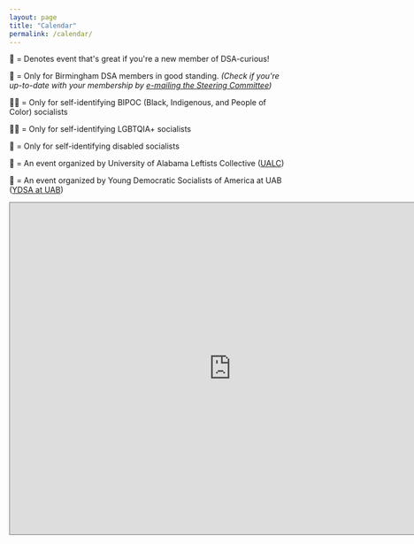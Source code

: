 ```yaml
---
layout: page
title: "Calendar"
permalink: /calendar/
---
```


<p>🍞 = Denotes event that's great if you're a new member of DSA-curious!
<p>🌹 = Only for Birmingham DSA members in good standing. <i>(Check if you're up-to-date with your membership by <a href="mailto:steering@bhamdsa.org?subject=Membership Check">e-mailing the Steering Committee</a>)</i>
<p>✊🏿 = Only for self-identifying BIPOC (Black, Indigenous, and People of Color) socialists
<p>🏳️‍🌈 = Only for self-identifying LGBTQIA+ socialists
<p>🩶 = Only for self-identifying disabled socialists
<p>🐘 = An event organized by University of Alabama Leftists Collective (<a href="(https://www.instagram.com/ualeftists/?hl=en">UALC</a>)
<p>🐲 = An event organized by Young Democratic Socialists of America at UAB (<a href="https://www.instagram.com/ydsauab/?hl=en">YDSA at UAB</a>)
<p><iframe src="https://calendar.google.com/calendar/embed?height=600&wkst=1&bgcolor=%23ffffff&ctz=America%2FChicago&mode=AGENDA&showNav=1&showTitle=1&title=Birmingham%20DSA%20Events%20Calendar&src=Z3ZncjcxMjR2aWVkZ2t2a2hpZzY1dWw2cW9AZ3JvdXAuY2FsZW5kYXIuZ29vZ2xlLmNvbQ&src=ZW4udXNhI2hvbGlkYXlAZ3JvdXAudi5jYWxlbmRhci5nb29nbGUuY29t&color=%23D50000&color=%230B8043" style="border:solid 1px #777" width="800" height="600" frameborder="0" scrolling="no"></iframe>
